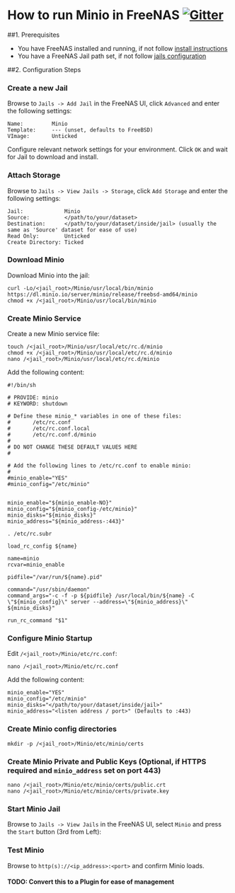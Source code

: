 # How to run Minio in FreeNAS [![Gitter](https://badges.gitter.im/Join%20Chat.svg)](https://gitter.im/minio/minio?utm_source=badge&utm_medium=badge&utm_campaign=pr-badge&utm_content=badge)

##1. Prerequisites

* You have FreeNAS installed and running, if not follow [install instructions](http://doc.freenas.org/9.10/freenas_install.html)
* You have a FreeNAS Jail path set, if not follow [jails configuration](http://doc.freenas.org/9.10/freenas_jails.html?highlight=jails#jails-configuration)

##2. Configuration Steps

### Create a new Jail
Browse to `Jails -> Add Jail` in the FreeNAS UI, click `Advanced` and enter the following settings:

```
Name:         Minio
Template:     --- (unset, defaults to FreeBSD)
VImage:       Unticked
```

Configure relevant network settings for your environment. Click `OK` and wait for Jail to download and install.

### Attach Storage
Browse to `Jails -> View Jails -> Storage`, click `Add Storage` and enter the following settings:

```
Jail:             Minio
Source:           </path/to/your/dataset>
Destination:      </path/to/your/dataset/inside/jail> (usually the same as 'Source' dataset for ease of use)
Read Only:        Unticked
Create Directory: Ticked
```

### Download Minio
Download Minio into the jail:

```
curl -Lo/<jail_root>/Minio/usr/local/bin/minio https://dl.minio.io/server/minio/release/freebsd-amd64/minio
chmod +x /<jail_root>/Minio/usr/local/bin/minio
```

### Create Minio Service
Create a new Minio service file:

```
touch /<jail_root>/Minio/usr/local/etc/rc.d/minio
chmod +x /<jail_root>/Minio/usr/local/etc/rc.d/minio
nano /<jail_root>/Minio/usr/local/etc/rc.d/minio
```

Add the following content:

```
#!/bin/sh

# PROVIDE: minio
# KEYWORD: shutdown

# Define these minio_* variables in one of these files:
#       /etc/rc.conf
#       /etc/rc.conf.local
#       /etc/rc.conf.d/minio
#
# DO NOT CHANGE THESE DEFAULT VALUES HERE
#

# Add the following lines to /etc/rc.conf to enable minio:
#
#minio_enable="YES"
#minio_config="/etc/minio"


minio_enable="${minio_enable-NO}"
minio_config="${minio_config-/etc/minio}"
minio_disks="${minio_disks}"
minio_address="${minio_address-:443}"

. /etc/rc.subr

load_rc_config ${name}

name=minio
rcvar=minio_enable

pidfile="/var/run/${name}.pid"

command="/usr/sbin/daemon"
command_args="-c -f -p ${pidfile} /usr/local/bin/${name} -C \"${minio_config}\" server --address=\"${minio_address}\" ${minio_disks}"

run_rc_command "$1"
```

### Configure Minio Startup
Edit `/<jail_root>/Minio/etc/rc.conf`:

```
nano /<jail_root>/Minio/etc/rc.conf
```

Add the following content:

```
minio_enable="YES"
minio_config="/etc/minio"
minio_disks="</path/to/your/dataset/inside/jail>"
minio_address="<listen address / port>" (Defaults to :443)
```

### Create Minio config directories

```
mkdir -p /<jail_root>/Minio/etc/minio/certs
```

### Create Minio Private and Public Keys (Optional, if HTTPS required and `minio_address` set on port 443)

```
nano /<jail_root>/Minio/etc/minio/certs/public.crt
nano /<jail_root>/Minio/etc/minio/certs/private.key
```

### Start Minio Jail
Browse to `Jails -> View Jails` in the FreeNAS UI, select `Minio` and press the `Start` button (3rd from Left):

### Test Minio
Browse to `http(s)://<ip_address>:<port>` and confirm Minio loads.


#### TODO: Convert this to a Plugin for ease of management
